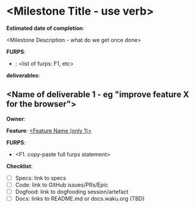 # <Milestone Title - use verb>

**Estimated date of completion**: <Enter date>

<Milestone Description - what do we get once done>

**FURPS**:

- [<Feature Name>](<path/to/furps/file>): <list of furps: F1, etc>

**deliverables**: 

## <Name of deliverable 1 - eg "improve feature X for the browser">

**Owner**: <one waku subteam>

**Feature**: [<Feature Name (only 1)>](<path/to/furps/file>)

**FURPS**:
- <F1. copy-paste full furps statement>

**Checklist**:
- [ ] Specs: link to specs
- [ ] Code: link to GitHub issues/PRs/Epic
- [ ] Dogfood: link to dogfooding session/artefact
- [ ] Docs: links to README.md or docs.waku.org (TBD)